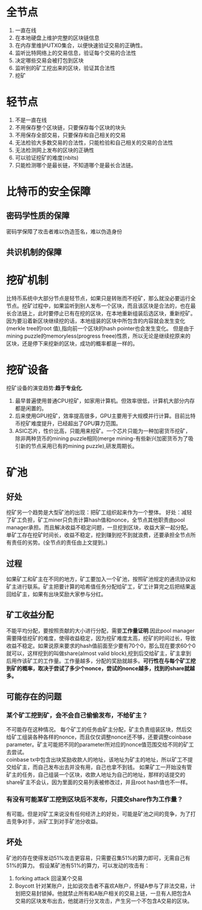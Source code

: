 # 全节点
1. 一直在线
2. 在本地硬盘上维护完整的区块链信息
3. 在内存里维护UTXO集合，以便快速验证交易的正确性。
4. 监听比特网络上的交易信息，验证每个交易的合法性
5. 决定哪些交易会被打包到区块
6. 监听别的矿工挖出来的区块，验证其合法性
7. 挖矿

# 轻节点
1. 不是一直在线
2. 不用保存整个区块链，只要保存每个区块的块头
3. 不用保存全部交易，只要保存和自己相关的交易 
4. 无法检验大多数交易的合法性，只能检验和自己相关的交易的合法性
5. 无法检测网上发布的区块的正确性
6. 可以验证挖矿的难度(nbits)
7. 只能检测哪个是最长链，不知道哪个是最长合法链。

# 比特币的安全保障
## 密码学性质的保障
密码学保障了攻击者难以伪造签名，难以伪造身份

## 共识机制的保障
# 挖矿机制
比特币系统中大部分节点是轻节点，如果只是转账而不挖矿，那么就没必要运行全节点。挖矿过程中，如果监听到别人发布一个区块，而且该区块是合法的，也在最长合法链上，此时要停止已有在挖的区块，在本地重新组装后选区块，重新挖矿。  
因为要沿着新区块继续挖的话，本地组装的区块中所包含的内容就会发生变化(merkle tree的root 值),指向前一个区块的hash pointer也会发生变化。
但是由于mining puzzle的memoryless(progress freee)性质，所以无论是继续挖原来的区块，还是停下来挖新的区块，成功的概率都是一样的。

# 挖矿设备
挖矿设备的演变趋势:**趋于专业化**.
1. 最早普遍使用普通CPU挖矿，如家用计算机。但效率很低，计算机大部分内存都是闲置的。
2. 后来使用GPU挖矿，效率提高很多，GPU主要用于大规模并行计算。目前比特币挖矿难度提升，已经超出了GPU算力范围。
3. ASIC芯片，性价比高，只能用来挖矿。一个芯片只能为一种加密货币挖矿，除非两种货币的mining puzzle相同(merge mining-有些新兴加密货币为了吸引新的节点采用已有的mining puzzle),研发周期长。

# 矿池
## 好处
挖矿另一个趋势是大型矿池的出现：把矿工组织起来作为一个整体。
好处：减轻了矿工负担，矿工miner只负责计算hash值和nonce，全节点其他职责由pool manager承担。而且解决收益不稳定问题，一旦挖到区块，收益大家一起分配。单矿工存在挖矿时间长，收益不稳定，挖到赚到挖不到就浪费，还要承担全节点所有责任的劣势。(全节点的责任由上文提到。)

## 过程
如果矿工和矿主在不同的地方，矿工要加入一个矿池，按照矿池规定的通讯协议和矿主进行联系。矿主把要计算的哈希值任务分配给矿工，矿工计算完之后把结果返回给矿主，如果有出块奖励大家参与分红。
## 矿工收益分配
不能平均分配，要按照贡献的大小进行分配，需要**工作量证明**.因此pool manager需要降低挖矿的难度，使得收益稳定，因为挖矿难度太高，挖矿的时间过长，导致收益不稳定。如果说原来要求的hash值前面至少要有70个0，那么现在要求60个0就可以，这样挖到的叫做share(almost valid block),挖到后交给矿主，矿主拿到后用作该矿工的工作量。工作量越多，分配的奖励就越多。**可行性在与每个矿工挖到矿的概率，取决于尝试了多少个nonce，尝试的nonce越多，找到的share就越多。**
## 可能存在的问题
### 某个矿工挖到矿，会不会自己偷偷发布，不给矿主？
不可能存在这种情况。
每个矿工的任务由矿主分配，矿主负责组装区块，然后交给矿工组装各种各样的nonce，而且仅仅调整nonce还不够，还要调整coinbase parameter。矿主可能把不同的parameter所对应的nonce值范围交给不同的矿工去尝试。  
coinbase tx中包含出块奖励收款人的地址，该地址为矿主的地址，所以矿工不提交给矿主，而自己发布出去并没有用，自己也拿不到钱。
如果矿工一开始没有管矿主的任务，自己组装一个区块，收款人地址为自己的地址，那样的话提交的share矿主不会认，因为里面的交易列表被修改过，并且root hash值也不一样。

### 有没有可能某矿工挖到区块后不发布，只提交share作为工作量？
有可能。但是对矿工来说没有任何经济上的好处，可能是矿池之间的竞争，为了打击竞争对手，派矿工到对手矿池分收益。

## 坏处
矿池的存在使得发动51%攻击更容易，只需要召集51%的算力即可，无需自己有51%的算力。
假设某矿池有51%的算力，可以发动的攻击有：
1. forking attack
回滚某个交易
2. Boycott
针对某账户，比如说攻击者不喜欢A账户，怀疑A参与了非法交易，计划把交易封锁掉。他就禁止所有和A账户相关的交易上链，一旦有人把包含A交易的区块发布出去，他就进行分叉攻击，产生另一个不包含A交易的区块。